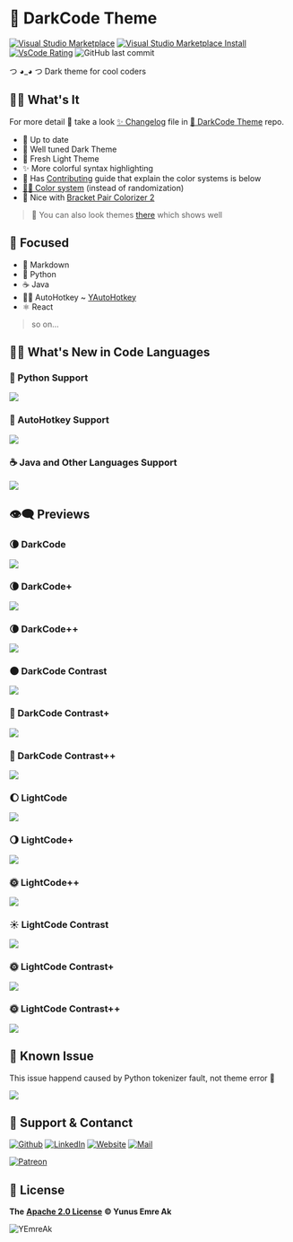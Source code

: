 # 🖤 DarkCode Theme <!-- omit in toc -->

[![Visual Studio Marketplace](https://vsmarketplacebadge.apphb.com/version/yedhrab.darkcode-theme-adopted-python-and-markdown.svg)](https://marketplace.visualstudio.com/items?itemName=yedhrab.darkcode-theme-adopted-python-and-markdown)
[![Visual Studio Marketplace Install](https://vsmarketplacebadge.apphb.com/installs/yedhrab.darkcode-theme-adopted-python-and-markdown.svg)](https://marketplace.visualstudio.com/items?itemName=yedhrab.darkcode-theme-adopted-python-and-markdown)
[![VsCode Rating](https://vsmarketplacebadge.apphb.com/rating-star/yedhrab.darkcode-theme-adopted-python-and-markdown.svg)](https://marketplace.visualstudio.com/items?itemName=yedhrab.darkcode-theme-adopted-python-and-markdown)
![GitHub last commit](https://img.shields.io/github/last-commit/yedhrab/darkcode-theme)

つ ◕_◕ つ Dark theme for cool coders

## 🙋‍♂️ What's It <!-- omit in toc -->

For more detail 👀 take a look [✨ Changelog](https://github.com/yedhrab/DarkCode-Theme/blob/master/CHANGELOG.md) file in [🖤 DarkCode Theme](https://github.com/yedhrab/DarkCode-Theme) repo.

- 🚀 Up to date
- 🖤 Well tuned Dark Theme
- 🤍 Fresh Light Theme
- ✨ More colorful syntax highlighting
- 💖 Has [Contributing](CONTRIBUTING.md) guide that explain the color systems is below
- [👨‍💻 Color system](CONTRIBUTING.md##%f0%9f%91%a8%e2%80%8d%f0%9f%92%bb-color-system) (instead of randomization)
- 🤝 Nice with [Bracket Pair Colorizer 2](https://marketplace.visualstudio.com/items?itemName=CoenraadS.bracket-pair-colorizer-2)

> 👀 You can also look themes [there](https://vscodethemes.com/e/yedhrab.darkcode-theme-adopted-python-and-markdown) which shows well

## 🎯 Focused <!-- omit in toc -->

- 📑 Markdown
- 🐍 Python
- ☕ Java
- 👨‍💻 AutoHotkey ~ [YAutoHotkey](https://marketplace.visualstudio.com/items?itemName=yedhrab.yautohotkey)
- ⚛️ React

> so on...

## 👨‍💻 What's New in Code Languages

### 🐍 Python Support

![](.github/assets/item_access_fstring.png)

### 🚀 AutoHotkey Support

![](.github/assets/ahk_theme.png)

### ☕ Java and Other Languages Support

![](.github/assets/hello_java.png)

## 👁‍🗨 Previews

### 🌘 DarkCode

![](.github/assets/darkcode.png)

### 🌘 DarkCode+

![](.github/assets/darkcode-plus.png)

### 🌘 DarkCode++

![](.github/assets/darkcode-plus-plus.png)

### 🌑 DarkCode Contrast

![](.github/assets/darkcod-contrast.png)

### 🌚 DarkCode Contrast+

![](.github/assets/darkcode-contrast-plus.png)

### 🌚 DarkCode Contrast++

![](.github/assets/darkcode-contrast-plus-plus.png)

### 🌔 LightCode

![](.github/assets/lightcode.png)

### 🌖 LightCode+

![](.github/assets/lightcode-plus.png)

### 🌞 LightCode++

![](.github/assets/lightcode-plus-plus.png)

### ☀️ LightCode Contrast

![](.github/assets/lightcode-contrast.png)

### 🌞 LightCode Contrast+

![](.github/assets/lightcode-contrast-plus.png)

### 🌞 LightCode Contrast++

![](.github/assets/lightcode-contrast-plus-plus.png)

## 🐛 Known Issue

This issue happend caused by Python tokenizer fault, not theme error 🙂

![](.github/assets/item_access.png)


## 💖 Support & Contanct

​[​![Github](.github/assets/github_32px.png)​](https://github.com/yedhrab) [​![LinkedIn](.github/assets/linkedin_32px.png)​](https://www.linkedin.com/in/yemreak/) [​![Website](.github/assets/geography_32px.png)​](https://yemreak.com/) [​![Mail](.github/assets/gmail_32px.png)​](mailto:yemreak.com@gmail.com?subject=DarkCode%20Theme%20%7C%20GitHub)​

​[​![Patreon](.github/assets/become_a_patron_32px.png)](https://www.patreon.com/yemreak/)

## 🔏 License

**The** [**Apache 2.0 License**](https://choosealicense.com/licenses/apache-2.0/) **©️ Yunus Emre Ak**

![YEmreAk](.github/assets/ysigniture-trans.png)
